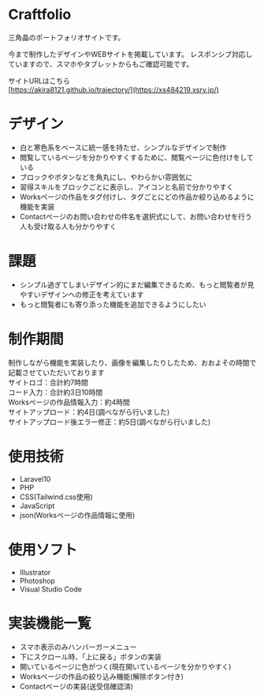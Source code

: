 # Craftfolio

三角晶のポートフォリオサイトです。

今まで制作したデザインやWEBサイトを掲載しています。
レスポンシブ対応していますので、スマホやタブレットからもご確認可能です。  

サイトURLはこちら  
[https://akira8121.github.io/trajectory/](https://xs484219.xsrv.jp/)


# デザイン
* 白と寒色系をベースに統一感を持たせ、シンプルなデザインで制作
* 閲覧しているページを分かりやすくするために、閲覧ページに色付けをしている
* ブロックやボタンなどを角丸にし、やわらかい雰囲気に
* 習得スキルをブロックごとに表示し、アイコンと名前で分かりやすく
* Worksページの作品をタグ付けし、タグごとにどの作品か絞り込めるように機能を実装
* Contactページのお問い合わせの件名を選択式にして、お問い合わせを行う人も受け取る人も分かりやすく


# 課題
* シンプル過ぎてしまいデザイン的にまだ編集できるため、もっと閲覧者が見やすいデザインへの修正を考えています
* もっと閲覧者にも寄り添った機能を追加できるようにしたい  


# 制作期間
制作しながら機能を実装したり、画像を編集したりしたため、おおよその時間で記載させていただいております  
サイトロゴ：合計約7時間  
コード入力：合計約3日10時間  
Worksページの作品情報入力：約4時間  
サイトアップロード：約4日(調べながら行いました)  
サイトアップロード後エラー修正：約5日(調べながら行いました)  


# 使用技術
* Laravel10
* PHP
* CSS(Tailwind.css使用)
* JavaScript
* json(Worksページの作品情報に使用)


# 使用ソフト
* Illustrator
* Photoshop
* Visual Studio Code


# 実装機能一覧
* スマホ表示のみハンバーガーメニュー
* 下にスクロール時、「上に戻る」ボタンの実装
* 開いているページに色がつく(現在開いているページを分かりやすく)
* Worksページの作品の絞り込み機能(解除ボタン付き)
* Contactページの実装(送受信確認済)
